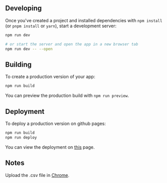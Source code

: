 ## Developing

Once you've created a project and installed dependencies with `npm install` (or `pnpm install` or `yarn`), start a development server:

```bash
npm run dev

# or start the server and open the app in a new browser tab
npm run dev -- --open
```

## Building

To create a production version of your app:

```bash
npm run build
```

You can preview the production build with `npm run preview`.

## Deployment

To deploy a production version on github pages:

```bash
npm run build
npm run deploy
```

You can view the deployment on [this](https://olavgit.github.io/LearnDiTwin-Gamification/) page.

## Notes

Upload the .csv file in [Chrome](https://www.google.com/chrome/browser-tools/).
